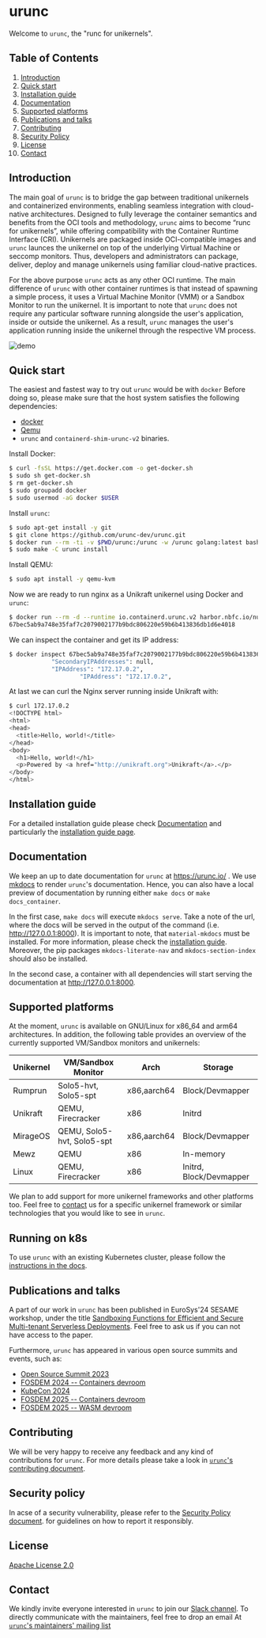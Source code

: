 # urunc

Welcome to `urunc`, the "runc for unikernels".

## Table of Contents

1. [Introduction](#introduction)
2. [Quick start](#quick-start)
3. [Installation guide](#installation-guide)
4. [Documentation](#documentation)
5. [Supported platforms](#supported-platforms)
6. [Publications and talks](#publications-and-talks)
7. [Contributing](#Contributing)
8. [Security Policy](#security-policy)
9. [License](#Introduction)
10. [Contact](#Introduction)

## Introduction

The main goal of `urunc` is to bridge the gap between traditional unikernels
and containerized environments, enabling seamless integration with cloud-native
architectures. Designed to fully leverage the container semantics and benefits
from the OCI tools and methodology, `urunc` aims to become “runc for
unikernels”, while offering compatibility with the Container Runtime Interface
(CRI). Unikernels are packaged inside OCI-compatible images and `urunc` launces
the unikernel on top of the underlying Virtual Machine or seccomp monitors.
Thus, developers and administrators can package, deliver, deploy and manage
unikernels using familiar cloud-native practices.

For the above purpose `urunc` acts as any other OCI runtime. The main
difference of `urunc` with other container runtimes is that instead of spawning
a simple process, it uses a Virtual Machine Monitor (VMM) or a Sandbox Monitor
to run the unikernel. It is important to note that `urunc` does not require any
particular software running alongside the user's application, inside or outside
the unikernel. As a result, `urunc` manages the user's application running
inside the unikernel through the respective VM process.

![demo](docs/img/urunc-nerdctl-example.gif)

## Quick start

The easiest and fastest way to try out `urunc` would be with `docker`
Before doing so, please make sure that the host system satisfies the
following dependencies:

- [docker](https://docs.docker.com/engine/install/ubuntu/)
- [Qemu](https://www.qemu.org/)
- `urunc` and `containerd-shim-urunc-v2` binaries.

Install Docker:

```bash
$ curl -fsSL https://get.docker.com -o get-docker.sh
$ sudo sh get-docker.sh
$ rm get-docker.sh
$ sudo groupadd docker
$ sudo usermod -aG docker $USER
```

Install `urunc`:

```bash
$ sudo apt-get install -y git
$ git clone https://github.com/urunc-dev/urunc.git
$ docker run --rm -ti -v $PWD/urunc:/urunc -w /urunc golang:latest bash -c "git config --global --add safe.directory /urunc && make"
$ sudo make -C urunc install
```

Install QEMU:

```bash
$ sudo apt install -y qemu-kvm
```

Now we are ready to run nginx as a Unikraft unikernel using Docker and `urunc`:

```bash
$ docker run --rm -d --runtime io.containerd.urunc.v2 harbor.nbfc.io/nubificus/urunc/nginx-qemu-unikraft:latest unikernel
67bec5ab9a748e35faf7c2079002177b9bdc806220e59b6b413836db1d6e4018
```

We can inspect the container and get its IP address:

```bash
$ docker inspect 67bec5ab9a748e35faf7c2079002177b9bdc806220e59b6b413836db1d6e4018 | grep IPAddress
            "SecondaryIPAddresses": null,
            "IPAddress": "172.17.0.2",
                    "IPAddress": "172.17.0.2",
```

At last we can curl the Nginx server running inside Unikraft with:

```bash
$ curl 172.17.0.2
<!DOCTYPE html>
<html>
<head>
  <title>Hello, world!</title>
</head>
<body>
  <h1>Hello, world!</h1>
  <p>Powered by <a href="http://unikraft.org">Unikraft</a>.</p>
</body>
</html>
```
## Installation guide

For a detailed installation guide please check [Documentation](#Documentation)
and particularly the [installation guide
page](https://urunc.io/installation/).

## Documentation

We keep an up to date documentation for `urunc` at 
https://urunc.io/ . We use [mkdocs](https://www.mkdocs.org/) to
render `urunc`'s documentation. Hence, you can also have a local preview of
documentation by running either `make docs` or `make docs_container`.

In the first case, `make docs` will execute `mkdocs serve`. Take a note of the
url, where the docs will be served in the output of the command
(i.e. http://127.0.0.1:8000). It is important to note, that `material-mkdocs`
must be installed. For more information, please check the [installation
guide](https://squidfunk.github.io/mkdocs-material/getting-started/).
Moreover, the pip packages `mkdocs-literate-nav` and `mkdocs-section-index`
should also be installed.

In the second case, a container with all dependencies will start serving
the documentation at http://127.0.0.1:8000.

## Supported platforms

At the moment, `urunc` is available on GNU/Linux for x86\_64 and arm64 architectures.
In addition, the following table provides an overview of the currently
supported VM/Sandbox monitors and unikernels:

| Unikernel  | VM/Sandbox Monitor         | Arch         | Storage                 |
|----------- |--------------------------- |------------- |------------------------ |
| Rumprun    | Solo5-hvt, Solo5-spt       | x86,aarch64  | Block/Devmapper         |
| Unikraft   | QEMU, Firecracker          | x86          | Initrd                  |
| MirageOS   | QEMU, Solo5-hvt, Solo5-spt | x86,aarch64  | Block/Devmapper         |
| Mewz       | QEMU                       | x86          | In-memory               |
| Linux      | QEMU, Firecracker          | x86          | Initrd, Block/Devmapper |

We plan to add support for more unikernel frameworks and other platforms too.
Feel free to [contact](#Contact) us for a specific unikernel framework or similar
technologies that you would like to see in `urunc`.

## Running on k8s

To use `urunc` with an existing Kubernetes cluster, please follow the
[instructions in the
docs](https://urunc.io/tutorials/How-to-urunc-on-k8s/).

## Publications and talks

A part of our work in `urunc` has been published in EuroSys'24 SESAME workshop,
under the title [Sandboxing Functions for Efficient and Secure Multi-tenant
Serverless Deployments](https://dl.acm.org/doi/10.1145/3642977.3652096). Feel
free to ask us if you can not have access to the paper.

Furthermore, `urunc` has appeared in various open source summits and events,
such as:

- [Open Source Summit
  2023](https://osseu2023.sched.com/event/1OGgY/urunc-a-unikernel-container-runtime-georgios-ntoutsos-anastassios-nanos-nubificus-ltd)
- [FOSDEM 2024 -- Containers devroom](https://archive.fosdem.org/2024/schedule/event/fosdem-2024-3402-from-containers-to-unikernels-navigating-integration-challenges-in-cloud-native-environments/)
- [KubeCon 2024](https://kccnceu2024.sched.com/event/1YeRd/unikernels-in-k8s-performance-and-isolation-for-serverless-computing-with-knative-anastassios-nanos-ioannis-plakas-nubis-pc)
- [FOSDEM 2025 -- Containers devroom](https://fosdem.org/2025/schedule/event/fosdem-2025-6284-less-overhead-strong-isolation-running-containers-in-minimal-specialized-linux-vms/)
- [FOSDEM 2025 -- WASM devroom](https://fosdem.org/2025/schedule/event/fosdem-2025-6292-wasm-meets-unikernels-secure-and-efficient-cloud-native-deployments/)

## Contributing

We will be very happy to receive any feedback and any kind of contributions for
`urunc`. For more details please take a look in [`urunc`'s contributing
document](https://urunc.io/developer-guide/contribute/).

## Security policy

In acse of a security vulnerability, please refer to the
[Security Policy document](https://urunc.io/developer-guide/security/).
for guidelines on how to report it responsibly.

## License

[Apache License 2.0](LICENSE)

## Contact

We kindly invite everyone interested in `urunc` to join our
[Slack channel](https://cloud-native.slack.com/archives/C08V201G35J).
To directly communicate with the maintainers, feel free to drop an email At
[`urunc`'s maintainers' mailing list](cncf-urunc-maintainers@lists.cncf.io )
